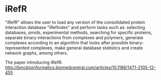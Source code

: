 # iRefR
"iRefR" allows the user to load any version of the consolidated protein interaction database "iRefIndex" and perform tasks such as: selecting databases, pmids, experimental methods, searching for specific proteins, separate binary interactions from complexes and polymers, generate complexes according to an algorithm that looks after possible binary-represented complexes, make general database statistics and create network graphs, among others.

The paper introducing iRefR:  http://bmcbioinformatics.biomedcentral.com/articles/10.1186/1471-2105-12-455
